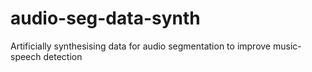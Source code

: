 # audio-seg-data-synth
Artificially synthesising data for audio segmentation to improve music-speech detection
